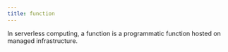 ```yaml
---
title: function
---
```

In serverless computing, a function is a programmatic function hosted on managed infrastructure.